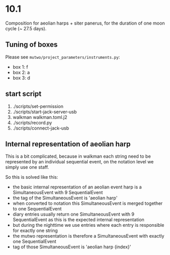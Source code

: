 # 10.1

Composition for aeolian harps + siter panerus, for the duration of one moon cycle (~ 27.5 days).


## Tuning of boxes

Please see `mutwo/project_parameters/instruments.py`:

- box 1: f
- box 2: a
- box 3: d


## start script

1. ./scripts/set-permission
2. ./scripts/start-jack-server-usb
3. walkman walkman.toml.j2
4. ./scripts/record.py
5. ./scripts/connect-jack-usb

## Internal representation of aeolian harp

This is a bit complicated, because in walkman each string need to be represented by an individual sequential event, on the notation level we simply use one staff.

So this is solved like this:

- the basic internal representation of an aeolian event harp is a SimultaneousEvent with 9 SequentialEvent
- the tag of the SimultaneousEvent is 'aeolian harp'
- when converted to notation this SimultaneousEvent is merged together to one SequentialEvent
- diary entries usually return one SimultaneousEvent with 9 SequentialEvent as this is the expected internal representation
- but during the nighttime we use entries where each entry is responsible for exactly one string
- the mutwo representation is therefore a SimultaneousEvent with exactly one SequentialEvent
- tag of those SimultaneousEvent is 'aeolian harp {index}'
